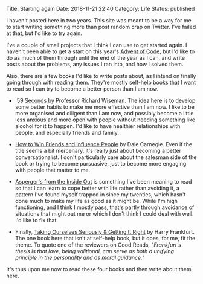 Title: Starting again
Date: 2018-11-21 22:40
Category: Life
Status: published

I haven't posted here in two years. This site was meant to be a way for me to start writing something more than post random crap on Twitter. I've failed at that, but I'd like to try again.

I've a couple of small projects that I think I can use to get started again.  I haven't been able to get a start on this year's [Advent of Code](https://adventofcode.com/), but I'd like to do as much of them through until the end of the year as I can, and write posts about the problems, any issues I ran into, and how I solved them.

Also, there are a few books I'd like to write posts about, as I intend on finally going through with reading them. They're mostly self-help books that I want to read so I can try to become a better person than I am now.

* [:59 Seconds](https://www.goodreads.com/book/show/6340948-59-seconds) by Professor Richard Wiseman. The idea here is to develop some better habits to make me more effective than I am now. I like to be more organised and diligent than I am now, and possibly become a little less anxious and more open with people without needing something like alcohol for it to happen. I'd like to have healthier relationships with people, and especially friends and family.

* [How to Win Friends and Influence People](https://www.goodreads.com/book/show/4865.How_to_Win_Friends_and_Influence_People) by Dale Carnegie. Even if the title seems a bit mercenary, it's really just about becoming a better conversationalist. I don't particularly care about the salesman side of the book or trying to become pursuasive, just to become more engaging with people that matter to me.

* [Asperger's from the Inside Out](https://www.goodreads.com/book/show/1518450.Asperger_s_From_the_Inside_Out) is something I've been meaning to read so that I can learn to cope better with life rather than avoiding it, a pattern I've found myself trapped in since my twenties, which hasn't done much to make my life as good as it might be. While I'm high functioning, and I think I mostly pass, that's partly through avoidance of situations that might out me or which I don't think I could deal with well. I'd like to fix that.

* Finally, [Taking Ourselves Seriously & Getting It Right](https://www.goodreads.com/book/show/3497.Taking_Ourselves_Seriously_and_Getting_It_Right) by Harry Frankfurt. The one book here that isn't at self-help book, but it does, for me, fit the theme. To quote one of the reviewers on Good Reads, "<cite>Frankfurt's thesis is that love, being volitional, can serve as both a unifying principle in the personality and as moral guidance.</cite>"

It's thus upon me now to read these four books and then write about them here.
